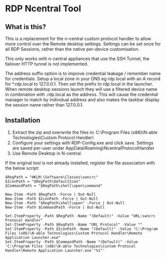 # RDP Ncentral Tool

## What is this?
This is a replacement for the n-central custom protocol handler to allow more control over the Remote desktop settings.
Settings can be set once for all RDP Sessions, rather than the native per-device customisation.

This only works with n-central appliances that use the SSH Tunnel, the failover HTTP tunnel is not implemented.

The address suffix option is to improve credential leakage / remember name for credentials.
Setup a local zone in your DNS eg rdp.local with an A record for *.rdp.local to 127.0.0.1.
Then set the prefix to rdp.local in the launcher.
When remote desktop sessions launch they will use a filtered device name in combination with .rdp.local as the address.
This will cause the credential manager to match by individual address and also makes the taskbar display the session name rather than 127.0.0.1.

## Installation

1. Extract the zip and overwrite the files in: C:\Program Files (x86)\N-able Technologies\Custom Protocol Handler\
2. Configure your settings with RDP-Config.exe and click save.
Settings are saved per-user under AppData\Roaming\NcentralProtocolHandler
3. Use Remote Desktop in N-central.

If the original tool is not already installed, register the file association with the below script:

```
$RegPath = "HKLM:\Software\Classes\swncrc"
$IconPath = "$RegPath\DefaultIcon"
$CommandPath = "$RegPath\shell\open\command"

New-Item -Path $RegPath -Force | Out-Null
New-Item -Path $IconPath -Force | Out-Null
New-Item -Path "$RegPath\shell\open" -Force | Out-Null
New-Item -Path $CommandPath -Force | Out-Null

Set-ItemProperty -Path $RegPath -Name "(Default)" -Value "URL:swncrc Protocol Handler"
Set-ItemProperty -Path $RegPath -Name "URL Protocol" -Value ""
Set-ItemProperty -Path $IconPath -Name "(Default)" -Value "C:\Program Files (x86)\N-able Technologies\Custom Protocol Handler\Remote Application Launcher.exe"
Set-ItemProperty -Path $CommandPath -Name "(Default)" -Value 'C:\Program Files (x86)\N-able Technologies\Custom Protocol Handler\Remote Application Launcher.exe "%1"'

```